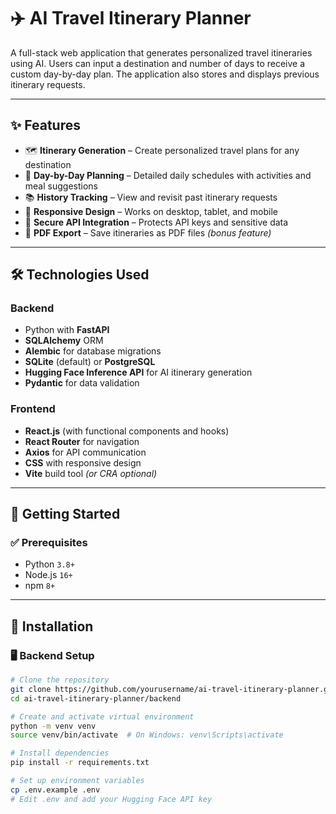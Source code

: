 # ✈️ AI Travel Itinerary Planner

A full-stack web application that generates personalized travel itineraries using AI. Users can input a destination and number of days to receive a custom day-by-day plan. The application also stores and displays previous itinerary requests.

---

## ✨ Features

- 🗺️ **Itinerary Generation** – Create personalized travel plans for any destination  
- 📅 **Day-by-Day Planning** – Detailed daily schedules with activities and meal suggestions  
- 📚 **History Tracking** – View and revisit past itinerary requests  
- 📱 **Responsive Design** – Works on desktop, tablet, and mobile  
- 🔐 **Secure API Integration** – Protects API keys and sensitive data  
- 📁 **PDF Export** – Save itineraries as PDF files *(bonus feature)*  

---

## 🛠️ Technologies Used

### Backend
- Python with **FastAPI**
- **SQLAlchemy** ORM
- **Alembic** for database migrations
- **SQLite** (default) or **PostgreSQL**
- **Hugging Face Inference API** for AI itinerary generation
- **Pydantic** for data validation

### Frontend
- **React.js** (with functional components and hooks)
- **React Router** for navigation
- **Axios** for API communication
- **CSS** with responsive design
- **Vite** build tool *(or CRA optional)*

---

## 🚀 Getting Started

### ✅ Prerequisites
- Python `3.8+`
- Node.js `16+`
- npm `8+`

---

## 🔧 Installation

### 🖥 Backend Setup
```bash
# Clone the repository
git clone https://github.com/yourusername/ai-travel-itinerary-planner.git
cd ai-travel-itinerary-planner/backend

# Create and activate virtual environment
python -m venv venv
source venv/bin/activate  # On Windows: venv\Scripts\activate

# Install dependencies
pip install -r requirements.txt

# Set up environment variables
cp .env.example .env
# Edit .env and add your Hugging Face API key
